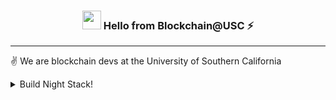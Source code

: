 <h3 align="center"><img src = "https://raw.githubusercontent.com/MartinHeinz/MartinHeinz/master/wave.gif" width = 30px> Hello from Blockchain@USC ⚡</h3>

---
✌️ We are blockchain devs at the University of Southern California 

<details>
  <summary> Build Night Stack!</summary>
  <br>

* ☀️   Front-end: React, Javascript, Tailwind
* 🌴   Blockchain: Solidity, Hardhat, Ethers, Typescript
* 🍁   Other Tech: Chainlink

</details>

